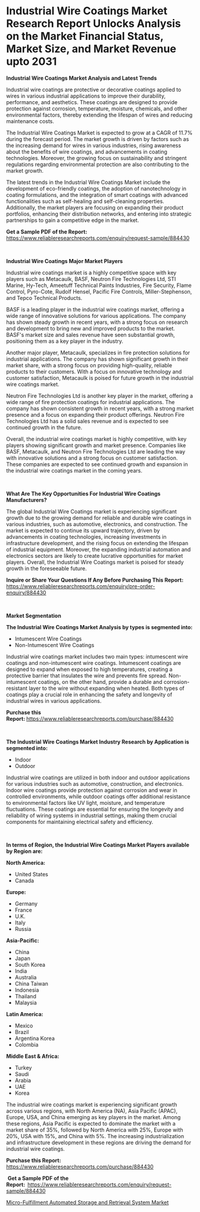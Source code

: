 <p><h1>Industrial Wire Coatings Market Research Report Unlocks Analysis on the Market Financial Status, Market Size, and Market Revenue upto 2031</h1></p><p><strong>Industrial Wire Coatings Market Analysis and Latest Trends</strong></p>
<p><p>Industrial wire coatings are protective or decorative coatings applied to wires in various industrial applications to improve their durability, performance, and aesthetics. These coatings are designed to provide protection against corrosion, temperature, moisture, chemicals, and other environmental factors, thereby extending the lifespan of wires and reducing maintenance costs.</p><p>The Industrial Wire Coatings Market is expected to grow at a CAGR of 11.7% during the forecast period. The market growth is driven by factors such as the increasing demand for wires in various industries, rising awareness about the benefits of wire coatings, and advancements in coating technologies. Moreover, the growing focus on sustainability and stringent regulations regarding environmental protection are also contributing to the market growth.</p><p>The latest trends in the Industrial Wire Coatings Market include the development of eco-friendly coatings, the adoption of nanotechnology in coating formulations, and the integration of smart coatings with advanced functionalities such as self-healing and self-cleaning properties. Additionally, the market players are focusing on expanding their product portfolios, enhancing their distribution networks, and entering into strategic partnerships to gain a competitive edge in the market.</p></p>
<p><strong>Get a Sample PDF of the Report:&nbsp;</strong> <a href="https://www.reliableresearchreports.com/enquiry/request-sample/884430">https://www.reliableresearchreports.com/enquiry/request-sample/884430</a></p>
<p>&nbsp;</p>
<p><strong>Industrial Wire Coatings Major Market Players</strong></p>
<p><p>Industrial wire coatings market is a highly competitive space with key players such as Metacaulk, BASF, Neutron Fire Technologies Ltd, STI Marine, Hy-Tech, Ameetuff Technical Paints Industries, Fire Security, Flame Control, Pyro-Cote, Rudolf Hensel, Pacific Fire Controls, Miller-Stephenson, and Tepco Technical Products.</p><p>BASF is a leading player in the industrial wire coatings market, offering a wide range of innovative solutions for various applications. The company has shown steady growth in recent years, with a strong focus on research and development to bring new and improved products to the market. BASF's market size and sales revenue have seen substantial growth, positioning them as a key player in the industry.</p><p>Another major player, Metacaulk, specializes in fire protection solutions for industrial applications. The company has shown significant growth in their market share, with a strong focus on providing high-quality, reliable products to their customers. With a focus on innovative technology and customer satisfaction, Metacaulk is poised for future growth in the industrial wire coatings market.</p><p>Neutron Fire Technologies Ltd is another key player in the market, offering a wide range of fire protection coatings for industrial applications. The company has shown consistent growth in recent years, with a strong market presence and a focus on expanding their product offerings. Neutron Fire Technologies Ltd has a solid sales revenue and is expected to see continued growth in the future.</p><p>Overall, the industrial wire coatings market is highly competitive, with key players showing significant growth and market presence. Companies like BASF, Metacaulk, and Neutron Fire Technologies Ltd are leading the way with innovative solutions and a strong focus on customer satisfaction. These companies are expected to see continued growth and expansion in the industrial wire coatings market in the coming years.</p></p>
<p>&nbsp;</p>
<p><strong>What Are The Key Opportunities For Industrial Wire Coatings Manufacturers?</strong></p>
<p><p>The global Industrial Wire Coatings market is experiencing significant growth due to the growing demand for reliable and durable wire coatings in various industries, such as automotive, electronics, and construction. The market is expected to continue its upward trajectory, driven by advancements in coating technologies, increasing investments in infrastructure development, and the rising focus on extending the lifespan of industrial equipment. Moreover, the expanding industrial automation and electronics sectors are likely to create lucrative opportunities for market players. Overall, the Industrial Wire Coatings market is poised for steady growth in the foreseeable future.</p></p>
<p><strong>Inquire or Share Your Questions If Any Before Purchasing This Report:</strong> <a href="https://www.reliableresearchreports.com/enquiry/pre-order-enquiry/884430">https://www.reliableresearchreports.com/enquiry/pre-order-enquiry/884430</a></p>
<p>&nbsp;</p>
<p><strong>Market Segmentation</strong></p>
<p><strong>The Industrial Wire Coatings Market Analysis by types is segmented into:</strong></p>
<p><ul><li>Intumescent Wire Coatings</li><li>Non-Intumescent Wire Coatings</li></ul></p>
<p><p>Industrial wire coatings market includes two main types: intumescent wire coatings and non-intumescent wire coatings. Intumescent coatings are designed to expand when exposed to high temperatures, creating a protective barrier that insulates the wire and prevents fire spread. Non-intumescent coatings, on the other hand, provide a durable and corrosion-resistant layer to the wire without expanding when heated. Both types of coatings play a crucial role in enhancing the safety and longevity of industrial wires in various applications.</p></p>
<p><strong>Purchase this Report:&nbsp;</strong><a href="https://www.reliableresearchreports.com/purchase/884430">https://www.reliableresearchreports.com/purchase/884430</a></p>
<p>&nbsp;</p>
<p><strong>The Industrial Wire Coatings Market Industry Research by Application is segmented into:</strong></p>
<p><ul><li>Indoor</li><li>Outdoor</li></ul></p>
<p><p>Industrial wire coatings are utilized in both indoor and outdoor applications for various industries such as automotive, construction, and electronics. Indoor wire coatings provide protection against corrosion and wear in controlled environments, while outdoor coatings offer additional resistance to environmental factors like UV light, moisture, and temperature fluctuations. These coatings are essential for ensuring the longevity and reliability of wiring systems in industrial settings, making them crucial components for maintaining electrical safety and efficiency.</p></p>
<p>&nbsp;</p>
<p><strong>In terms of Region, the Industrial Wire Coatings Market Players available by Region are:</strong></p>
<p>
    <p> <strong> North America: </strong>
        <ul>
            <li>United States</li>
            <li>Canada</li>
        </ul>
        </p> 
    <p> <strong> Europe: </strong>
        <ul>
            <li>Germany</li>
            <li>France</li>
            <li>U.K.</li>
            <li>Italy</li>
            <li>Russia</li>
        </ul>
        </p> 
    <p> <strong> Asia-Pacific: </strong>
        <ul>
            <li>China</li>
            <li>Japan</li>
            <li>South Korea</li>
            <li>India</li>
            <li>Australia</li>
            <li>China Taiwan</li>
            <li>Indonesia</li>
            <li>Thailand</li>
            <li>Malaysia</li>
        </ul>
        </p> 
    <p> <strong> Latin America: </strong>
        <ul>
            <li>Mexico</li>
            <li>Brazil</li>
            <li>Argentina Korea</li>
            <li>Colombia</li>
        </ul>
        </p> 
    <p> <strong> Middle East & Africa: </strong>
        <ul>
            <li>Turkey</li>
            <li>Saudi</li>
            <li>Arabia</li>
            <li>UAE</li>
            <li>Korea</li>
        </ul>
    </p>
    </p>
<p><p>The industrial wire coatings market is experiencing significant growth across various regions, with North America (NA), Asia Pacific (APAC), Europe, USA, and China emerging as key players in the market. Among these regions, Asia Pacific is expected to dominate the market with a market share of 35%, followed by North America with 25%, Europe with 20%, USA with 15%, and China with 5%. The increasing industrialization and infrastructure development in these regions are driving the demand for industrial wire coatings.</p></p>
<p><strong>Purchase this Report: </strong><a href="https://www.reliableresearchreports.com/purchase/884430">https://www.reliableresearchreports.com/purchase/884430</a></p>
<p>&nbsp;<strong>Get a Sample PDF of the Report:&nbsp;&nbsp;</strong><a href="https://www.reliableresearchreports.com/enquiry/request-sample/884430">https://www.reliableresearchreports.com/enquiry/request-sample/884430</a></p>
<p><strong></strong></p>
<p><p><a href="https://carnation-joke-41f.notion.site/Insights-into-Micro-Fulfillment-Automated-Storage-and-Retrieval-System-Market-Size-Analysing-Market-e9d4de6278794f9080d11fe3a11c7930">Micro-Fulfillment Automated Storage and Retrieval System Market</a></p></p>